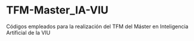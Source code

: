 # TFM-Master_IA-VIU
Códigos empleados para la realización del TFM del Máster en Inteligencia Artificial de la VIU
